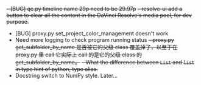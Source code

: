 ~~- [BUG] qc.py timeline name 29p need to be 29.97p~~
~~- resolve-ui add a button to clear all the content in the DaVinci Resolve's media pool, for dev purpose.~~
- [BUG] proxy.py set_project_color_management doesn't work
- Need more logging to check program running status
~~- proxy.py get_subfolder_by_name 是否被它的父级 class 覆盖掉了，以至于在 proxy.py 里 call 它实际上 call 的是它的父级 class 的 get_subfolder_by_name。~~
~~- What the difference between `List` and `list` in type hint of python, type alias.~~
- Docstring switch to NumPy style. Later...